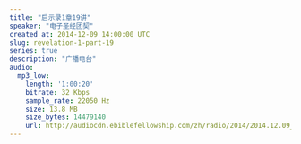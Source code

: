 ```yaml
---
title: "启示录1章19讲"
speaker: "电子圣经团契"
created_at: 2014-12-09 14:00:00 UTC
slug: revelation-1-part-19
series: true
description: "广播电台"
audio:
  mp3_low:
    length: '1:00:20'
    bitrate: 32 Kbps
    sample_rate: 22050 Hz
    size: 13.8 MB
    size_bytes: 14479140
    url: http://audiocdn.ebiblefellowship.com/zh/radio/2014/2014.12.09_EBF_-_Revelation_1_Part_19.mp3
---
```

